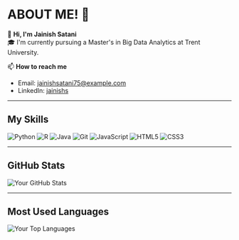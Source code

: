 # ABOUT ME! 👋

🌱 **Hi, I'm Jainish Satani**  
🎓 I'm currently pursuing a Master's in Big Data Analytics at Trent University.

📫 **How to reach me**  
- Email: [jainishsatani75@example.com](mailto:jainishsatani75@example.com)  
- LinkedIn: [jainishs](https://www.linkedin.com/in/jainishs/)  

---

## My Skills  
![Python](https://img.shields.io/badge/-Python-3776AB?logo=python&logoColor=white&style=for-the-badge)
![R](https://img.shields.io/badge/-R-276DC3?logo=r&logoColor=white&style=for-the-badge)
![Java](https://img.shields.io/badge/-Java-007396?logo=java&logoColor=white&style=for-the-badge)
![Git](https://img.shields.io/badge/-Git-F05032?logo=git&logoColor=white&style=for-the-badge)
![JavaScript](https://img.shields.io/badge/-JavaScript-F7DF1E?logo=javascript&logoColor=black&style=for-the-badge)
![HTML5](https://img.shields.io/badge/-HTML5-E34F26?logo=html5&logoColor=white&style=for-the-badge)
![CSS3](https://img.shields.io/badge/-CSS3-1572B6?logo=css3&logoColor=white&style=for-the-badge)

---

## GitHub Stats  
![Your GitHub Stats](https://github-readme-stats.vercel.app/api?username=jainish75&show_icons=true&theme=dark)

---

## Most Used Languages  
![Your Top Languages](https://github-readme-stats.vercel.app/api/top-langs/?username=jainish75&layout=compact&theme=dark)
